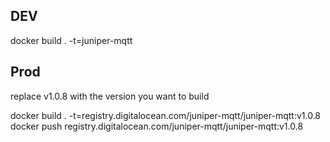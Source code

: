 ## DEV
docker build . -t=juniper-mqtt

## Prod
replace v1.0.8 with the version you want to build

docker build . -t=registry.digitalocean.com/juniper-mqtt/juniper-mqtt:v1.0.8
docker push registry.digitalocean.com/juniper-mqtt/juniper-mqtt:v1.0.8